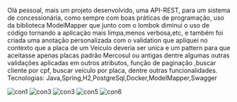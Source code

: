 Olá pessoal, mais um projeto desenvolvido, uma API-REST, para um sistema de concessionária, 
como sempre com boas práticas de programação, uso da biblioteca ModelMapper que junto com o lombok 
diminui o uso de código tornando a aplicação mais limpa,menos verbosa,etc, e também foi criada uma 
anotação personalizada com o validation que apliquei no contexto que a placa de um Veículo deveria
ser unica e um pattern para que aceitasse apenas placas padrão Mercosul ou antigas dentre algumas 
outras validações aplicadas em outros atributos, função de paginação ,buscar cliente por cpf, 
buscar veículo por placa, dentre outras funcionalidades.
Tecnologias:
Java,Spring,H2,PostgreSql,Docker,ModelMapper,Swagger

![con1](https://github.com/user-attachments/assets/0579b7cb-cc64-4caa-815e-016d587c76a4)
![con3](https://github.com/user-attachments/assets/708e0854-723b-427a-a6bc-e3951cf18e3f)
![con3](https://github.com/user-attachments/assets/9db3edcd-a2d4-4c4d-a778-4352aafe0678)
![con5](https://github.com/user-attachments/assets/5909be6f-ff0d-40ee-bad9-6779d6e71203)
![con6](https://github.com/user-attachments/assets/b7279d4d-8fd7-494c-a1fc-b3673ec865b8)

